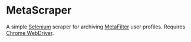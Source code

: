 # MetaScraper

A simple [Selenium](https://www.selenium.dev/) scraper for archiving [MetaFilter](https://www.metafilter.com/) user profiles. Requires [Chrome WebDriver](https://chromedriver.chromium.org/).

